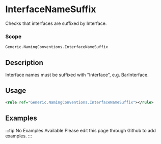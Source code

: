 # InterfaceNameSuffix

Checks that interfaces are suffixed by Interface.

### Scope

`Generic.NamingConventions.InterfaceNameSuffix`

## Description

Interface names must be suffixed with "Interface", e.g. BarInterface.

## Usage

```xml
<rule ref="Generic.NamingConventions.InterfaceNameSuffix"></rule>
```

## Examples

:::tip No Examples Available
Please edit this page through Github to add examples.
:::